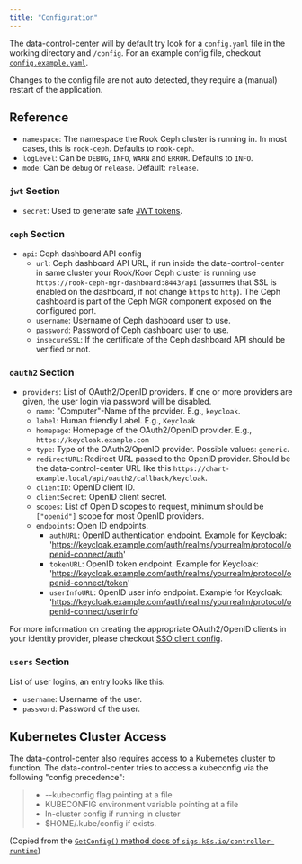```yaml
---
title: "Configuration"
---
```


The data-control-center will by default try look for a `config.yaml` file in the working directory and `/config`.
For an example config file, checkout [`config.example.yaml`](/config.example.yaml).

Changes to the config file are not auto detected, they require a (manual) restart of the application.

## Reference

* `namespace`: The namespace the Rook Ceph cluster is running in. In most cases, this is `rook-ceph`. Defaults to `rook-ceph`.
* `logLevel`: Can be `DEBUG`, `INFO`, `WARN` and `ERROR`. Defaults to `INFO`.
* `mode`: Can be `debug` or `release`. Default: `release`.

### `jwt` Section

* `secret`: Used to generate safe [JWT tokens](https://jwt.io/).

### `ceph` Section

* `api`: Ceph dashboard API config
    * `url`: Ceph dashboard API URL, if run inside the data-control-center in same cluster your Rook/Koor Ceph cluster is running use `https://rook-ceph-mgr-dashboard:8443/api` (assumes that SSL is enabled on the dashboard, if not change `https` to `http`). The Ceph dashboard is part of the Ceph MGR component exposed on the configured port.
    * `username`: Username of Ceph dashboard user to use.
    * `password`: Password of Ceph dashboard user to use.
    * `insecureSSL`: If the certificate of the Ceph dashboard API should be verified or not.

### `oauth2` Section

* `providers`: List of OAuth2/OpenID providers. If one or more providers are given, the user login via password will be disabled.
    * `name`: "Computer"-Name of the provider. E.g., `keycloak`.
    * `label`: Human friendly Label. E.g., `Keycloak`
    * `homepage`: Homepage of the OAuth2/OpenID provider. E.g., `https://keycloak.example.com`
    * `type`: Type of the OAuth2/OpenID provider. Possible values: `generic`.
    * `redirectURL`: Redirect URL passed to the OpenID provider. Should be the data-control-center URL like this `https://chart-example.local/api/oauth2/callback/keycloak`.
    * `clientID`: OpenID client ID.
    * `clientSecret`: OpenID client secret.
    * `scopes`: List of OpenID scopes to request, minimum should be `["openid"]` scope for most OpenID providers.
    * `endpoints`: Open ID endpoints.
        * `authURL`: OpenID authentication endpoint. Example for Keycloak: 'https://keycloak.example.com/auth/realms/yourrealm/protocol/openid-connect/auth'
        * `tokenURL`: OpenID token endpoint. Example for Keycloak: 'https://keycloak.example.com/auth/realms/yourrealm/protocol/openid-connect/token'
        * `userInfoURL`: OpenID user info endpoint. Example for Keycloak: 'https://keycloak.example.com/auth/realms/yourrealm/protocol/openid-connect/userinfo'

For more information on creating the appropriate OAuth2/OpenID clients in your identity provider, please checkout [SSO client config](./sso.md).

### `users` Section

List of user logins, an entry looks like this:

* `username`: Username of the user.
* `password`: Password of the user.

## Kubernetes Cluster Access

The data-control-center also requires access to a Kubernetes cluster to function.
The data-control-center tries to access a kubeconfig via the following "config precedence":

> * --kubeconfig flag pointing at a file
> * KUBECONFIG environment variable pointing at a file
> * In-cluster config if running in cluster
> * $HOME/.kube/config if exists.

(Copied from the [`GetConfig()` method docs of `sigs.k8s.io/controller-runtime`](https://pkg.go.dev/sigs.k8s.io/controller-runtime/pkg/client/config#GetConfig))
